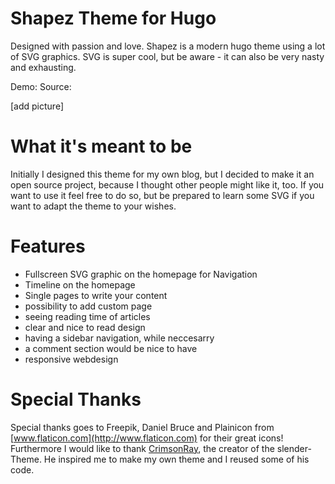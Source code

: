 # Shapez Theme for Hugo
Designed with passion and love.
Shapez is a modern hugo theme using a lot of SVG graphics.
SVG is super cool, but be aware - it can also be very nasty and exhausting.

Demo: [](http://djuelg-student.github.io/)
Source: [](https://github.com/djuelg-student/blogv2)

[add picture]

# What it's meant to be
Initially I designed this theme for my own blog, but I decided to make it an open source project, because I thought other people might like it, too.
If you want to use it feel free to do so, but be prepared to learn some SVG if you want to adapt the theme to your wishes.

# Features
- Fullscreen SVG graphic on the homepage for Navigation
- Timeline on the homepage
- Single pages to write your content
- possibility to add custom page
- seeing reading time of articles
- clear and nice to read design
- having a sidebar navigation, while neccesarry
- a comment section would be nice to have
- responsive webdesign

# Special Thanks
Special thanks goes to Freepik, Daniel Bruce and Plainicon from [www.flaticon.com](http://www.flaticon.com) for their great icons!
Furthermore I would like to thank [CrimsonRay](https://github.com/CrimsonRay), the creator of the slender-Theme. He inspired me to make my own theme and I reused some of his code.